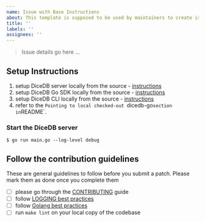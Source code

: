 ```yaml
---
name: Issue with Base Instructions
about: This template is supposed to be used by maintainers to create issue
title: ''
labels: ''
assignees: ''
---
```


> Issue details go here ...

## Setup Instructions

1. setup DiceDB server locally from the source - [instructions](https://github.com/dicedb/dice)
2. setup DiceDB Go SDK locally from the source - [instructions](https://github.com/dicedb/dicedb-go)
3. setup DiceDB CLI locally from the source - [instructions](https://github.com/dicedb/dicedb-cli)
4. refer to the `Pointing to local checked-out `dicedb-go` section in `README`.

### Start the DiceDB server

```
$ go run main.go --log-level debug
```

## Follow the contribution guidelines

These are general guidelines to follow before you submit a patch. Please mark them as done once you complete them

- [ ] please go through the [CONTRIBUTING](https://github.com/DiceDB/dice/tree/master/CONTRIBUTING) guide
- [ ] follow [LOGGING best practices](https://github.com/DiceDB/dice/blob/master/CONTRIBUTING/logging.md)
- [ ] follow [Golang best practices](https://github.com/DiceDB/dice/blob/master/CONTRIBUTING/go.md)
- [ ] run `make lint` on your local copy of the codebase
